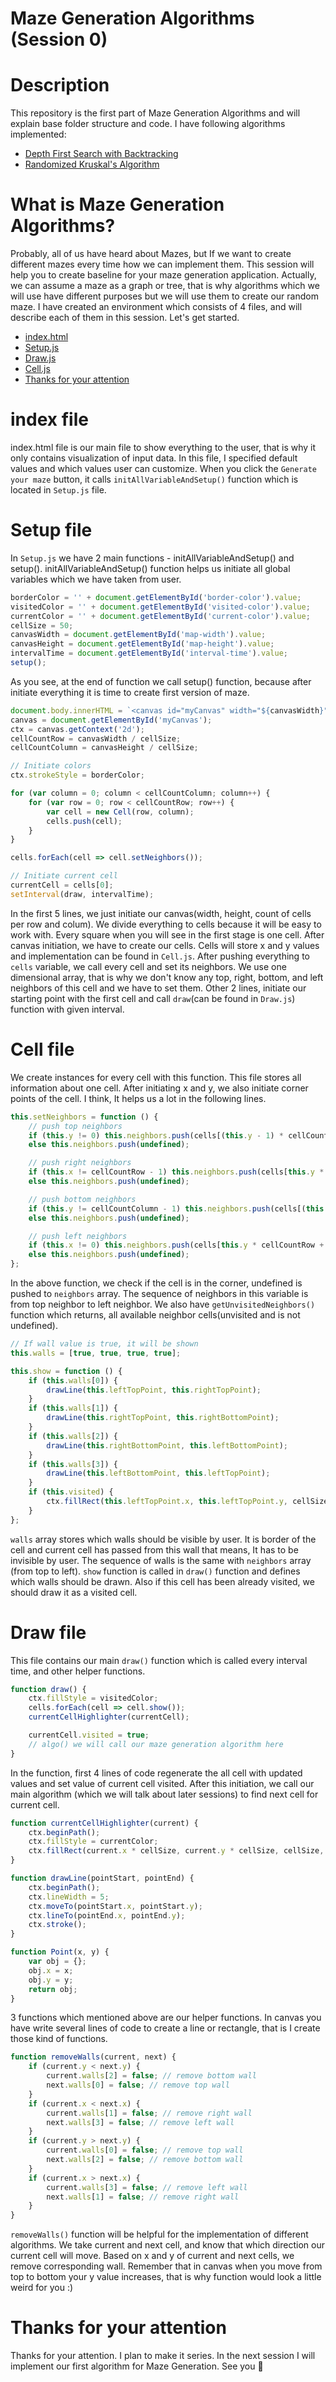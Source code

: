 # Maze Generation Algorithms (Session 0)

# Description

This repository is the first part of Maze Generation Algorithms and will explain base folder structure and code. I have following algorithms implemented:

-   [Depth First Search with Backtracking](https://github.com/VusalIs/Maze-Generation-Algorithms-Session-1-)
- [Randomized Kruskal's Algorithm](https://github.com/VusalIs/Maze-Generation-Algorithms-Session-2-)

# What is Maze Generation Algorithms?

Probably, all of us have heard about Mazes, but If we want to create different mazes every time how we can implement them. This session will help you to create baseline for your maze generation application. Actually, we can assume a maze as a graph or tree, that is why algorithms which we will use have different purposes but we will use them to create our random maze. I have created an environment which consists of 4 files, and will describe each of them in this session. Let's get started.

-   [index.html](#index-file)
-   [Setup.js](#Setup-file)
-   [Draw.js](#Draw-file)
-   [Cell.js](#Cell-file)
-   [Thanks for your attention](#Thanks-for-your-attention)

# index file

index.html file is our main file to show everything to the user, that is why it only contains visualization of input data. In this file, I specified default values and which values user can customize. When you click the `Generate your maze` button, it calls `initAllVariableAndSetup()` function which is located in `Setup.js` file.

# Setup file

In `Setup.js` we have 2 main functions - initAllVariableAndSetup() and setup(). initAllVariableAndSetup() function helps us initiate all global variables which we have taken from user.

```javascript
borderColor = '' + document.getElementById('border-color').value;
visitedColor = '' + document.getElementById('visited-color').value;
currentColor = '' + document.getElementById('current-color').value;
cellSize = 50;
canvasWidth = document.getElementById('map-width').value;
canvasHeight = document.getElementById('map-height').value;
intervalTime = document.getElementById('interval-time').value;
setup();
```

As you see, at the end of function we call setup() function, because after initiate everything it is time to create first version of maze.

```javascript
document.body.innerHTML = `<canvas id="myCanvas" width="${canvasWidth}" height="${canvasHeight}"></canvas>`;
canvas = document.getElementById('myCanvas');
ctx = canvas.getContext('2d');
cellCountRow = canvasWidth / cellSize;
cellCountColumn = canvasHeight / cellSize;

// Initiate colors
ctx.strokeStyle = borderColor;

for (var column = 0; column < cellCountColumn; column++) {
    for (var row = 0; row < cellCountRow; row++) {
        var cell = new Cell(row, column);
        cells.push(cell);
    }
}

cells.forEach(cell => cell.setNeighbors());

// Initiate current cell
currentCell = cells[0];
setInterval(draw, intervalTime);
```

In the first 5 lines, we just initiate our canvas(width, height, count of cells per row and colum). We divide everything to cells because it will be easy to work with. Every square when you will see in the first stage is one cell. After canvas initiation, we have to create our cells. Cells will store x and y values and implementation can be found in `Cell.js`. After pushing everything to `cells` variable, we call every cell and set its neighbors. We use one dimensional array, that is why we don't know any top, right, bottom, and left neighbors of this cell and we have to set them. Other 2 lines, initiate our starting point with the first cell and call `draw`(can be found in `Draw.js`) function with given interval.

# Cell file

We create instances for every cell with this function. This file stores all information about one cell. After initiating x and y, we also initiate corner points of the cell. I think, It helps us a lot in the following lines.

```javascript
this.setNeighbors = function () {
    // push top neighbors
    if (this.y != 0) this.neighbors.push(cells[(this.y - 1) * cellCountRow + this.x]);
    else this.neighbors.push(undefined);

    // push right neighbors
    if (this.x != cellCountRow - 1) this.neighbors.push(cells[this.y * cellCountRow + this.x + 1]);
    else this.neighbors.push(undefined);

    // push bottom neighbors
    if (this.y != cellCountColumn - 1) this.neighbors.push(cells[(this.y + 1) * cellCountRow + this.x]);
    else this.neighbors.push(undefined);

    // push left neighbors
    if (this.x != 0) this.neighbors.push(cells[this.y * cellCountRow + this.x - 1]);
    else this.neighbors.push(undefined);
};
```

In the above function, we check if the cell is in the corner, undefined is pushed to `neighbors` array. The sequence of neighbors in this variable is from top neighbor to left neighbor. We also have `getUnvisitedNeighbors()` function which returns, all available neighbor cells(unvisited and is not undefined).

```javascript
// If wall value is true, it will be shown
this.walls = [true, true, true, true];

this.show = function () {
    if (this.walls[0]) {
        drawLine(this.leftTopPoint, this.rightTopPoint);
    }
    if (this.walls[1]) {
        drawLine(this.rightTopPoint, this.rightBottomPoint);
    }
    if (this.walls[2]) {
        drawLine(this.rightBottomPoint, this.leftBottomPoint);
    }
    if (this.walls[3]) {
        drawLine(this.leftBottomPoint, this.leftTopPoint);
    }
    if (this.visited) {
        ctx.fillRect(this.leftTopPoint.x, this.leftTopPoint.y, cellSize, cellSize);
    }
};
```

`walls` array stores which walls should be visible by user. It is border of the cell and current cell has passed from this wall that means, It has to be invisible by user. The sequence of walls is the same with `neighbors` array (from top to left). `show` function is called in `draw()` function and defines which walls should be drawn. Also if this cell has been already visited, we should draw it as a visited cell.

# Draw file

This file contains our main `draw()` function which is called every interval time, and other helper functions.

```javascript
function draw() {
    ctx.fillStyle = visitedColor;
    cells.forEach(cell => cell.show());
    currentCellHighlighter(currentCell);

    currentCell.visited = true;
    // algo() we will call our maze generation algorithm here
}
```

In the function, first 4 lines of code regenerate the all cell with updated values and set value of current cell visited. After this initiation, we call our main algorithm (which we will talk about later sessions) to find next cell for current cell.

```javascript
function currentCellHighlighter(current) {
    ctx.beginPath();
    ctx.fillStyle = currentColor;
    ctx.fillRect(current.x * cellSize, current.y * cellSize, cellSize, cellSize);
}

function drawLine(pointStart, pointEnd) {
    ctx.beginPath();
    ctx.lineWidth = 5;
    ctx.moveTo(pointStart.x, pointStart.y);
    ctx.lineTo(pointEnd.x, pointEnd.y);
    ctx.stroke();
}

function Point(x, y) {
    var obj = {};
    obj.x = x;
    obj.y = y;
    return obj;
}
```

3 functions which mentioned above are our helper functions. In canvas you have write several lines of code to create a line or rectangle, that is I create those kind of functions.

```javascript
function removeWalls(current, next) {
    if (current.y < next.y) {
        current.walls[2] = false; // remove bottom wall
        next.walls[0] = false; // remove top wall
    }
    if (current.x < next.x) {
        current.walls[1] = false; // remove right wall
        next.walls[3] = false; // remove left wall
    }
    if (current.y > next.y) {
        current.walls[0] = false; // remove top wall
        next.walls[2] = false; // remove bottom wall
    }
    if (current.x > next.x) {
        current.walls[3] = false; // remove left wall
        next.walls[1] = false; // remove right wall
    }
}
```

`removeWalls()` function will be helpful for the implementation of different algorithms. We take current and next cell, and know that which direction our current cell will move. Based on x and y of current and next cells, we remove corresponding wall. Remember that in canvas when you move from top to bottom your y value increases, that is why function would look a little weird for you :)

# Thanks for your attention

Thanks for your attention. I plan to make it series. In the next session I will implement our first algorithm for Maze Generation. See you 👋
